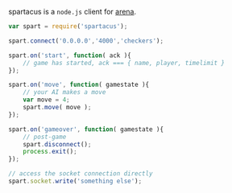 spartacus is a `node.js` client for [arena][arena-repo].

``` javascript
var spart = require('spartacus');

spart.connect('0.0.0.0','4000','checkers');

spart.on('start', function( ack ){
	// game has started, ack === { name, player, timelimit }
});

spart.on('move', function( gamestate ){
	// your AI makes a move
	var move = 4;
	spart.move( move );
});

spart.on('gameover', function( gamestate ){
	// post-game
	spart.disconnect();
	process.exit();
});

// access the socket connection directly
spart.socket.write('something else');
```

[arena-repo]: https://github.com/chirs/arena